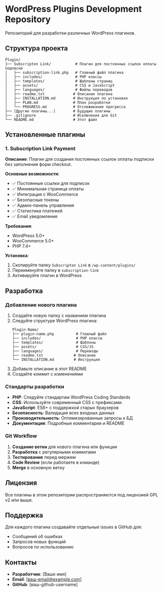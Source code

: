 # WordPress Plugins Development Repository

Репозиторий для разработки различных WordPress плагинов.

## Структура проекта

```
Plugin/
├── Subscripton Link/           # Плагин для постоянных ссылок оплаты подписки
│   ├── subscription-link.php   # Главный файл плагина
│   ├── includes/               # PHP классы
│   ├── templates/              # Шаблоны страниц
│   ├── assets/                 # CSS и JavaScript
│   ├── languages/              # Файлы переводов
│   ├── readme.txt             # Описание плагина
│   ├── INSTALLATION.md        # Инструкция по установке
│   ├── PLAN.md                # План разработки
│   └── PROGRESS.md            # Отслеживание прогресса
├── [Другие плагины...]        # Будущие плагины
├── .gitignore                 # Исключения для Git
└── README.md                  # Этот файл
```

## Установленные плагины

### 1. Subscription Link Payment
**Описание**: Плагин для создания постоянных ссылок оплаты подписки без заполнения форм checkout.

**Основные возможности**:
- ✅ Постоянные ссылки для подписок
- ✅ Минимальная страница оплаты
- ✅ Интеграция с WooCommerce
- ✅ Безопасные токены
- ✅ Админ-панель управления
- ✅ Статистика платежей
- ✅ Email уведомления

**Требования**:
- WordPress 5.0+
- WooCommerce 5.0+
- PHP 7.4+

**Установка**:
1. Скопируйте папку `Subscripton Link` в `/wp-content/plugins/`
2. Переименуйте папку в `subscription-link`
3. Активируйте плагин в WordPress

## Разработка

### Добавление нового плагина

1. Создайте новую папку с названием плагина
2. Следуйте структуре WordPress плагина:
   ```
   Plugin-Name/
   ├── plugin-name.php          # Главный файл
   ├── includes/                # PHP классы
   ├── templates/               # Шаблоны
   ├── assets/                  # CSS/JS
   ├── languages/               # Переводы
   ├── readme.txt              # Описание
   └── INSTALLATION.md         # Инструкция
   ```
3. Добавьте описание в этот README
4. Создайте коммит с изменениями

### Стандарты разработки

- **PHP**: Следуйте стандартам WordPress Coding Standards
- **CSS**: Используйте современный CSS с префиксами
- **JavaScript**: ES6+ с поддержкой старых браузеров
- **Безопасность**: Валидация всех входных данных
- **Производительность**: Оптимизированные запросы к БД
- **Документация**: Подробные комментарии и README

### Git Workflow

1. **Создание ветки** для нового плагина или функции
2. **Разработка** с регулярными коммитами
3. **Тестирование** перед мержем
4. **Code Review** (если работаете в команде)
5. **Merge** в основную ветку

## Лицензия

Все плагины в этом репозитории распространяются под лицензией GPL v2 или выше.

## Поддержка

Для каждого плагина создавайте отдельные issues в GitHub для:
- Сообщений об ошибках
- Запросов новых функций
- Вопросов по использованию

## Контакты

- **Разработчик**: [Ваше имя]
- **Email**: [ваш-email@example.com]
- **GitHub**: [ваш-github-username]